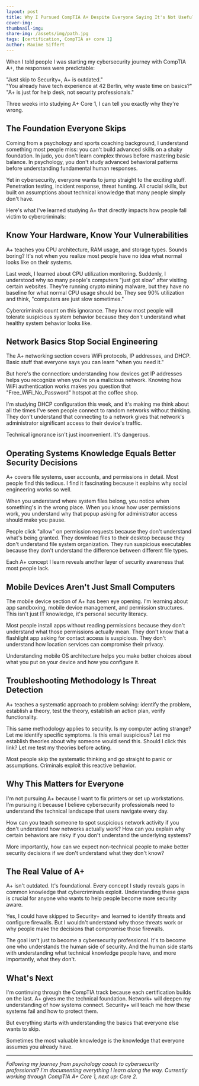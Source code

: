```yaml
---
layout: post
title: Why I Pursued CompTIA A+ Despite Everyone Saying It's Not Useful
cover-img: 
thumbnail-img:
share-img: /assets/img/path.jpg
tags: [certification, CompTIA a+ core 1]
author: Maxime Siffert
---
```


When I told people I was starting my cybersecurity journey with CompTIA A+, the responses were predictable:

"Just skip to Security+, A+ is outdated."  
"You already have tech experience at 42 Berlin, why waste time on basics?"  
"A+ is just for help desk, not security professionals."

Three weeks into studying A+ Core 1, I can tell you exactly why they're wrong.

## The Foundation Everyone Skips

Coming from a psychology and sports coaching background, I understand something most people miss: you can't build advanced skills on a shaky foundation. In judo, you don't learn complex throws before mastering basic balance. In psychology, you don't study advanced behavioral patterns before understanding fundamental human responses.

Yet in cybersecurity, everyone wants to jump straight to the exciting stuff. Penetration testing, incident response, threat hunting. All crucial skills, but built on assumptions about technical knowledge that many people simply don't have.

Here's what I've learned studying A+ that directly impacts how people fall victim to cybercriminals:

## Know Your Hardware, Know Your Vulnerabilities

A+ teaches you CPU architecture, RAM usage, and storage types. Sounds boring? It's not when you realize most people have no idea what normal looks like on their systems.

Last week, I learned about CPU utilization monitoring. Suddenly, I understood why so many people's computers "just got slow" after visiting certain websites. They're running crypto mining malware, but they have no baseline for what normal CPU usage should be. They see 90% utilization and think, "computers are just slow sometimes."

Cybercriminals count on this ignorance. They know most people will tolerate suspicious system behavior because they don't understand what healthy system behavior looks like.

## Network Basics Stop Social Engineering

The A+ networking section covers WiFi protocols, IP addresses, and DHCP. Basic stuff that everyone says you can learn "when you need it." 

But here's the connection: understanding how devices get IP addresses helps you recognize when you're on a malicious network. Knowing how WiFi authentication works makes you question that "Free_WiFi_No_Password" hotspot at the coffee shop.

I'm studying DHCP configuration this week, and it's making me think about all the times I've seen people connect to random networks without thinking. They don't understand that connecting to a network gives that network's administrator significant access to their device's traffic.

Technical ignorance isn't just inconvenient. It's dangerous.

## Operating Systems Knowledge Equals Better Security Decisions

A+ covers file systems, user accounts, and permissions in detail. Most people find this tedious. I find it fascinating because it explains why social engineering works so well.

When you understand where system files belong, you notice when something's in the wrong place. When you know how user permissions work, you understand why that popup asking for administrator access should make you pause.

People click "allow" on permission requests because they don't understand what's being granted. They download files to their desktop because they don't understand file system organization. They run suspicious executables because they don't understand the difference between different file types.

Each A+ concept I learn reveals another layer of security awareness that most people lack.

## Mobile Devices Aren't Just Small Computers

The mobile device section of A+ has been eye opening. I'm learning about app sandboxing, mobile device management, and permission structures. This isn't just IT knowledge, it's personal security literacy.

Most people install apps without reading permissions because they don't understand what those permissions actually mean. They don't know that a flashlight app asking for contact access is suspicious. They don't understand how location services can compromise their privacy.

Understanding mobile OS architecture helps you make better choices about what you put on your device and how you configure it.

## Troubleshooting Methodology Is Threat Detection

A+ teaches a systematic approach to problem solving: identify the problem, establish a theory, test the theory, establish an action plan, verify functionality.

This same methodology applies to security. Is my computer acting strange? Let me identify specific symptoms. Is this email suspicious? Let me establish theories about why someone would send this. Should I click this link? Let me test my theories before acting.

Most people skip the systematic thinking and go straight to panic or assumptions. Criminals exploit this reactive behavior.

## Why This Matters for Everyone

I'm not pursuing A+ because I want to fix printers or set up workstations. I'm pursuing it because I believe cybersecurity professionals need to understand the technical landscape that users navigate every day.

How can you teach someone to spot suspicious network activity if you don't understand how networks actually work? How can you explain why certain behaviors are risky if you don't understand the underlying systems?

More importantly, how can we expect non-technical people to make better security decisions if we don't understand what they don't know?

## The Real Value of A+

A+ isn't outdated. It's foundational. Every concept I study reveals gaps in common knowledge that cybercriminals exploit. Understanding these gaps is crucial for anyone who wants to help people become more security aware.

Yes, I could have skipped to Security+ and learned to identify threats and configure firewalls. But I wouldn't understand why those threats work or why people make the decisions that compromise those firewalls.

The goal isn't just to become a cybersecurity professional. It's to become one who understands the human side of security. And the human side starts with understanding what technical knowledge people have, and more importantly, what they don't.

## What's Next

I'm continuing through the CompTIA track because each certification builds on the last. A+ gives me the technical foundation. Network+ will deepen my understanding of how systems connect. Security+ will teach me how these systems fail and how to protect them.

But everything starts with understanding the basics that everyone else wants to skip.

Sometimes the most valuable knowledge is the knowledge that everyone assumes you already have.

---

*Following my journey from psychology coach to cybersecurity professional? I'm documenting everything I learn along the way. Currently working through CompTIA A+ Core 1, next up: Core 2.*
